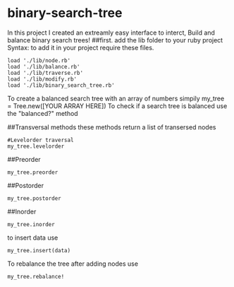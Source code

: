 # binary-search-tree
In this project I created an extreamly easy interface to interct, Build and balance binary search trees!
##first. add the lib folder to your ruby project 
Syntax: 
to add it in your project require these files.
```
load './lib/node.rb'
load './lib/balance.rb'
load './lib/traverse.rb'
load './lib/modify.rb'
load './lib/binary_search_tree.rb'
```
To create a balanced search tree with an array of numbers simpily
my_tree = Tree.new([YOUR ARRAY HERE])
To check if a search tree is balanced use the "balanced?" method

##Transversal methods
these methods return a list of transersed nodes
```
#Levelorder traversal
my_tree.levelorder
```
##Preorder
```
my_tree.preorder
```
##Postorder
```
my_tree.postorder
```
##Inorder
```
my_tree.inorder
```
to insert data use 
```
my_tree.insert(data)
```
To rebalance the tree after adding nodes use
```
my_tree.rebalance!
```

